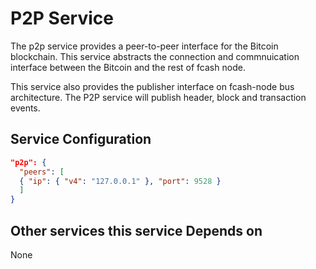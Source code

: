# P2P Service

The p2p service provides a peer-to-peer interface for the Bitcoin blockchain. This service abstracts the connection and commnuication interface between the Bitcoin and the rest of fcash node.


This service also provides the publisher interface on fcash-node bus architecture. The P2P service will publish header, block and transaction events.

## Service Configuration

```json
"p2p": {
  "peers": [
  { "ip": { "v4": "127.0.0.1" }, "port": 9528 }
  ]
}
```

## Other services this service Depends on

None

